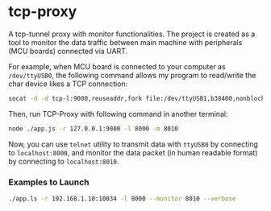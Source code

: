 # tcp-proxy
A tcp-tunnel proxy with monitor functionalities. The project is created as a tool to monitor the data traffic between main machine with peripherals (MCU boards) connected via UART.

For example, when MCU board is connected to your computer as `/dev/ttyUSB0`, the following command allows my program to read/write the char device likes a TCP connection:

```bash
socat -d -d tcp-l:9000,reuseaddr,fork file:/dev/ttyUSB1,b38400,nonblock,raw,echo=0
```

Then, run TCP-Proxy with following command in another terminal:

```bash
node ./app.js -r 127.0.0.1:9000 -l 8000 -m 8010
```

Now, you can use `telnet` utility to transmit data with `ttyUSB0` by connecting to `localhost:8000`, and monitor the data packet (in human readable format) by connecting to `localhost:8010`.


### Examples to Launch

```bash
./app.ls -r 192.168.1.10:10034 -l 8000 --monitor 8010 --verbose
```

